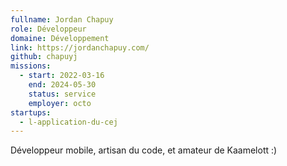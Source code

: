 ```yaml
---
fullname: Jordan Chapuy
role: Développeur
domaine: Développement
link: https://jordanchapuy.com/
github: chapuyj
missions:
  - start: 2022-03-16
    end: 2024-05-30
    status: service
    employer: octo
startups:
  - l-application-du-cej
---
```


Développeur mobile, artisan du code, et amateur de Kaamelott :)
